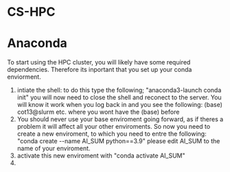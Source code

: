 # CS-HPC



# Anaconda
To start using the HPC cluster, you will likely have some required dependencies. Therefore its inportant that you set up your conda enviorment. 

1) intiate the shell: to do this type the following; "anaconda3-launch conda init" you will now need to close the shell and reconect to the server. You will know it work when you log back in and you see the following: (base) cot13@slurm etc. where you wont have the (base) before
2) You should never use your base enviroment going forward, as if theres a problem it will affect all your other enviroments. So now you need to create a new enviroment, to which you need to entre the following: "conda create --name AI_SUM python==3.9" please edit AI_SUM to the name of your enviroment.
3) activate this new enviroment with "conda activate AI_SUM"
4) 

